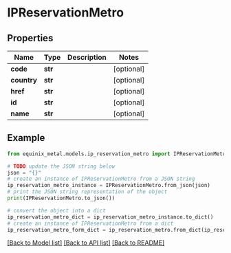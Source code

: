# IPReservationMetro


## Properties

Name | Type | Description | Notes
------------ | ------------- | ------------- | -------------
**code** | **str** |  | [optional] 
**country** | **str** |  | [optional] 
**href** | **str** |  | [optional] 
**id** | **str** |  | [optional] 
**name** | **str** |  | [optional] 

## Example

```python
from equinix_metal.models.ip_reservation_metro import IPReservationMetro

# TODO update the JSON string below
json = "{}"
# create an instance of IPReservationMetro from a JSON string
ip_reservation_metro_instance = IPReservationMetro.from_json(json)
# print the JSON string representation of the object
print(IPReservationMetro.to_json())

# convert the object into a dict
ip_reservation_metro_dict = ip_reservation_metro_instance.to_dict()
# create an instance of IPReservationMetro from a dict
ip_reservation_metro_form_dict = ip_reservation_metro.from_dict(ip_reservation_metro_dict)
```
[[Back to Model list]](../README.md#documentation-for-models) [[Back to API list]](../README.md#documentation-for-api-endpoints) [[Back to README]](../README.md)


